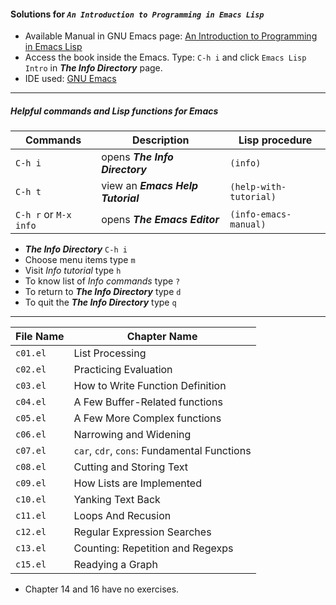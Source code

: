#### Solutions for _**`An Introduction to Programming in Emacs Lisp`**_ 

- Available Manual in GNU Emacs page: [An Introduction to Programming in Emacs Lisp](https://www.gnu.org/software/emacs/manual/eintr.html)
- Access the book inside the Emacs. Type: `C-h i` and click `Emacs Lisp Intro` in _**The Info Directory**_ page.
- IDE used: [GNU Emacs](https://www.gnu.org/software/emacs/emacs.html)

__ __ __ __

##### Helpful commands and Lisp functions for Emacs 
| Commands 		       | Description 				                     		     | Lisp procedure 	       |  
|----------------------|-------------------------------------------------------------|-------------------------|	
| `C-h i` 		       | opens _**The Info Directory**_								 |`(info)`			       |
| `C-h t` 		       | view an _**Emacs Help Tutorial**_							 |`(help-with-tutorial)`   |	
| `C-h r` or `M-x info`| opens _**The Emacs Editor**_								 |`(info-emacs-manual)`    |

-  _**The Info Directory**_ `C-h i` 
- Choose menu items type `m`
- Visit *Info tutorial* type `h`
- To know list of *Info commands* type `?`
- To return to _**The Info Directory**_ type `d`
- To quit the _**The Info Directory**_  type `q`

__ __ __ __


| File Name		  | Chapter Name				                     		 
|-----------------|------------------------------------------------|
| `c01.el` 		  |	List Processing					 			   |
| `c02.el`		  |	Practicing Evaluation					 	   |
| `c03.el` 		  | How to Write Function Definition               |
| `c04.el` 		  | A Few Buffer-Related functions 				   |
| `c05.el`        | A Few More Complex functions  				   | 
| `c06.el`	      | Narrowing and Widening                         |
| `c07.el`		  | `car`, `cdr`, `cons`: Fundamental Functions    |
| `c08.el`	      | Cutting and Storing Text 					   |
| `c09.el`        | How Lists are Implemented 					   |
| `c10.el`        | Yanking Text Back							   |
| `c11.el`	      | Loops And Recusion 						       |
| `c12.el`	      | Regular Expression Searches					   |
| `c13.el`		  | Counting: Repetition and Regexps	 		   |
| `c15.el`        | Readying a Graph							   |

- Chapter 14 and 16 have no exercises. 

